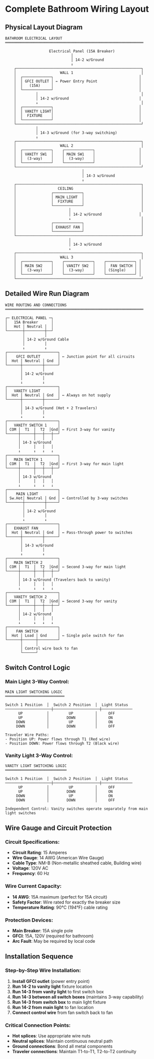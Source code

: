 # Complete Bathroom Wiring Layout

## Physical Layout Diagram

```
BATHROOM ELECTRICAL LAYOUT
═══════════════════════════════════════════════════════════════

                    Electrical Panel (15A Breaker)
                              │
                              │ 14-2 w/Ground
                              ↓
    ┌─────────────────────────────────────────────────────────┐
    │                    WALL 1                               │
    │  ┌─────────────┐                                       │
    │  │ GFCI OUTLET │ ← Power Entry Point                   │
    │  │   (15A)     │                                       │
    │  └─────────────┘                                       │
    │         │                                               │
    │         │ 14-2 w/Ground                                │
    │         ↓                                               │
    │  ┌─────────────┐                                       │
    │  │ VANITY LIGHT│                                       │
    │  │  FIXTURE    │                                       │
    │  └─────────────┘                                       │
    └─────────────────────────────────────────────────────────┘
              │
              │ 14-3 w/Ground (for 3-way switching)
              ↓
    ┌─────────────────────────────────────────────────────────┐
    │                    WALL 2                               │
    │  ┌─────────────┐    ┌─────────────┐                    │
    │  │ VANITY SW1  │    │ MAIN SW1    │                    │
    │  │  (3-way)    │    │  (3-way)    │                    │
    │  └─────────────┘    └─────────────┘                    │
    └─────────────────────────────────────────────────────────┘
                                   │
                                   │ 14-3 w/Ground
                                   ↓
    ┌─────────────────────────────────────────────────────────┐
    │                   CEILING                               │
    │                ┌─────────────┐                          │
    │                │ MAIN LIGHT  │                          │
    │                │  FIXTURE    │                          │
    │                └─────────────┘                          │
    │                        │                                │
    │                        │ 14-2 w/Ground                 │
    │                        ↓                                │
    │                ┌─────────────┐                          │
    │                │ EXHAUST FAN │                          │
    │                └─────────────┘                          │
    └─────────────────────────────────────────────────────────┘
                             │
                             │ 14-3 w/Ground
                             ↓
    ┌─────────────────────────────────────────────────────────┐
    │                    WALL 3                               │
    │  ┌─────────────┐    ┌─────────────┐    ┌─────────────┐ │
    │  │ MAIN SW2    │    │ VANITY SW2  │    │  FAN SWITCH │ │
    │  │  (3-way)    │    │  (3-way)    │    │ (Single)    │ │
    │  └─────────────┘    └─────────────┘    └─────────────┘ │
    └─────────────────────────────────────────────────────────┘
```

## Detailed Wire Run Diagram

```
WIRE ROUTING AND CONNECTIONS
═══════════════════════════════════════════════════════════════

┌─ ELECTRICAL PANEL ─┐
│   15A Breaker      │
│   Hot │ Neutral │  │
└───────┼─────────┼──┘
        │         │
        │ 14-2 w/Ground Cable
        │         │
        ↓         ↓
┌───────────────────────┐
│    GFCI OUTLET        │ ← Junction point for all circuits
│  Hot │ Neutral │ Gnd  │
└──────┼─────────┼──────┘
       │         │
       │ 14-2 w/Ground
       │         │
       ↓         ↓
┌───────────────────────┐
│   VANITY LIGHT        │
│  Hot │ Neutral │ Gnd  │ ← Always on hot supply
└──────┼─────────┼──────┘
       │         │
       │ 14-3 w/Ground (Hot + 2 Travelers)
       │         │
       ↓         ↓
┌───────────────────────┐
│   VANITY SWITCH 1     │
│ COM │  T1  │  T2  │Gnd│ ← First 3-way for vanity
└─────┼──────┼───┼───┼──┘
      │      │   │   │
      │ 14-3 w/Ground
      │      │   │   │
      ↓      ↓   ↓   ↓
┌───────────────────────┐
│   MAIN SWITCH 1       │
│ COM │  T1  │  T2  │Gnd│ ← First 3-way for main light
└─────┼──────┼───┼───┼──┘
      │      │   │   │
      │ 14-3 w/Ground
      │      │   │   │
      ↓      ↓   ↓   ↓
┌───────────────────────┐
│    MAIN LIGHT         │
│ Sw.Hot│ Neutral │ Gnd │ ← Controlled by 3-way switches
└───────┼─────────┼─────┘
        │         │
        │ 14-2 w/Ground
        │         │
        ↓         ↓
┌───────────────────────┐
│   EXHAUST FAN         │
│  Hot │ Neutral │ Gnd  │ ← Pass-through power to switches
└──────┼─────────┼──────┘
       │         │
       │ 14-3 w/Ground
       │         │
       ↓         ↓
┌───────────────────────┐
│   MAIN SWITCH 2       │
│ COM │  T1  │  T2  │Gnd│ ← Second 3-way for main light
└─────┼──────┼───┼───┼──┘
      │      │   │   │
      │ 14-3 w/Ground (Travelers back to vanity)
      │      │   │   │
      ↓      ↓   ↓   ↓
┌───────────────────────┐
│   VANITY SWITCH 2     │
│ COM │  T1  │  T2  │Gnd│ ← Second 3-way for vanity
└─────┼──────┼───┼───┼──┘
      │      │   │   │
      │ 14-2 w/Ground
      │      │   │   │
      ↓      ↓   ↓   ↓
┌───────────────────────┐
│    FAN SWITCH         │
│  Hot │ Load │ Gnd     │ ← Single pole switch for fan
└──────┼──────┼─────────┘
       │      │
       │ Control wire back to fan
       └──────┘
```

## Switch Control Logic

### Main Light 3-Way Control:
```
MAIN LIGHT SWITCHING LOGIC
═══════════════════════════

Switch 1 Position  │  Switch 2 Position  │  Light Status
─────────────────────┼─────────────────────┼──────────────
      UP           │         UP          │     OFF
      UP           │        DOWN         │     ON
     DOWN          │         UP          │     ON
     DOWN          │        DOWN         │     OFF

Traveler Wire Paths:
- Position UP: Power flows through T1 (Red wire)
- Position DOWN: Power flows through T2 (Black wire)
```

### Vanity Light 3-Way Control:
```
VANITY LIGHT SWITCHING LOGIC
════════════════════════════

Switch 1 Position  │  Switch 2 Position  │  Light Status
─────────────────────┼─────────────────────┼──────────────
      UP           │         UP          │     OFF
      UP           │        DOWN         │     ON
     DOWN          │         UP          │     ON
     DOWN          │        DOWN         │     OFF

Independent Control: Vanity switches operate separately from main light switches
```

## Wire Gauge and Circuit Protection

### Circuit Specifications:
- **Circuit Rating**: 15 Amperes
- **Wire Gauge**: 14 AWG (American Wire Gauge)
- **Cable Type**: NM-B (Non-metallic sheathed cable, Building wire)
- **Voltage**: 120V AC
- **Frequency**: 60 Hz

### Wire Current Capacity:
- **14 AWG**: 15A maximum (perfect for 15A circuit)
- **Safety Factor**: Wire rated for exactly the breaker size
- **Temperature Rating**: 90°C (194°F) cable rating

### Protection Devices:
- **Main Breaker**: 15A single pole
- **GFCI**: 15A, 120V (required for bathroom)
- **Arc Fault**: May be required by local code

## Installation Sequence

### Step-by-Step Wire Installation:
1. **Install GFCI outlet** (power entry point)
2. **Run 14-2 to vanity light** fixture location
3. **Run 14-3 from vanity light** to first switch box
4. **Run 14-3 between all switch boxes** (maintains 3-way capability)
5. **Run 14-3 from switch box** to main light fixture
6. **Run 14-2 from main light** to fan location
7. **Connect control wire** from fan switch back to fan

### Critical Connection Points:
- **Hot splices**: Use appropriate wire nuts
- **Neutral splices**: Maintain continuous neutral path
- **Ground connections**: Bond all metal components
- **Traveler connections**: Maintain T1-to-T1, T2-to-T2 continuity
